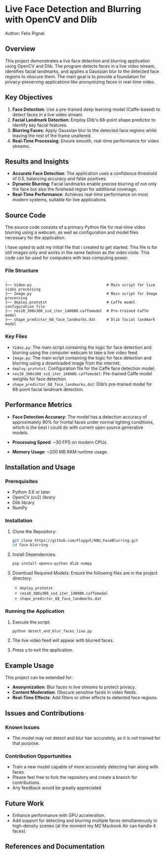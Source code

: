# Live Face Detection and Blurring with OpenCV and Dlib

Author: Felix Pignal

## Overview

This project demonstrates a live face detection and blurring application using OpenCV and Dlib. The program detects faces in a live video stream, identifies facial landmarks, and applies a Gaussian blur to the detected face regions to obscure them. The main goal is to provide a foundation for privacy-preserving applications like anonymizing faces in real-time video.

## Key Objectives

1. **Face Detection**: Use a pre-trained deep learning model (Caffe-based) to detect faces in a live video stream.
2. **Facial Landmark Detection**: Employ Dlib's 68-point shape predictor to identify key facial features.
3. **Blurring Faces**: Apply Gaussian blur to the detected face regions while leaving the rest of the frame unaltered.
4. **Real-Time Processing**: Ensure smooth, real-time performance for video streams.

## Results and Insights

- **Accurate Face Detection**: The application uses a confidence threshold of 0.5, balancing accuracy and false positives.
- **Dynamic Blurring**: Facial landmarks enable precise blurring of not only the face but also the forehead region for additional coverage.
- **Real-Time Performance**: Achieves real-time performance on most modern systems, suitable for live applications.

## Source Code

The source code consists of a primary Python file for real-time video blurring using a webcam, as well as configuration and model files necessary for the application.

I have opted to add my initial file that i created to get started. This file is for still images only and works in the same fashion as the video code. This code can be used for computers with less computing power.

### File Structure

```
.
├── Video.py                                  # Main script for live video processing
├── Image.py                                  # Main script for Image processing
├── deploy.prototxt                           # Caffe model configuration file
├── res10_300x300_ssd_iter_140000.caffemodel  # Pre-trained Caffe model
├── shape_predictor_68_face_landmarks.dat     # Dlib facial landmark model
```

### Key Files

- `Video.py`: The main script containing the logic for face detection and blurring using the computer webcam to take a live video feed.
- `Image.py`: The main script containing the logic for face detection and blurring using a downloaded image from the internet.
- `deploy.prototxt`: Configuration file for the Caffe face detection model.
- `res10_300x300_ssd_iter_140000.caffemodel`: Pre-trained Caffe model weights for face detection.
- `shape_predictor_68_face_landmarks.dat`: Dlib’s pre-trained model for 68-point facial landmark detection.

## Performance Metrics

- **Face Detection Accuracy**: The model has a detection accuracy of approximately 90% for 	frontal faces under normal lighting conditions, which is the best i could do with current open source generative models. 

- **Processing Speed**: ~30 FPS on modern CPUs.
- **Memory Usage**: ~200 MB RAM runtime usage.

## Installation and Usage

### Prerequisites

- Python 3.6 or later
- OpenCV (cv2) library
- Dlib library
- NumPy

### Installation

1. Clone the Repository:
    ```bash
    git clone https://github.com/Flxpgnl/KNU_FaceBlurring.git
    cd face-blurring
    ```

2. Install Dependencies:
    ```bash
    pip install opencv-python dlib numpy
    ```

3. Download Required Models:
   Ensure the following files are in the project directory:
   - `deploy.prototxt`
   - `res10_300x300_ssd_iter_140000.caffemodel`
   - `shape_predictor_68_face_landmarks.dat`

### Running the Application

1. Execute the script:
    ```bash
    python detect_and_blur_faces_live.py
    ```

2. The live video feed will appear with blurred faces.
3. Press `q` to exit the application.

## Example Usage

This project can be extended for:
- **Anonymization**: Blur faces in live streams to protect privacy.
- **Content Moderation**: Obscure sensitive faces in video feeds.
- **Real-Time Effects**: Add filters or other effects to detected face regions.

## Issues and Contributions

### Known Issues

- The model may not detect and blur hair accurately, as it is not trained for that purpose.

### Contribution Opportunities

- Train a new model capable of more accurately detecting hair along with faces.
- Please feel free to fork the repository and create a branch for contributions.
- Any feedback would be greatly appreciated

## Future Work

- Enhance performance with GPU acceleration.
- Add support for detecting and blurring multiple faces simultaneously in high-density scenes (at the moment my M2 Macbook Air can handle 4 faces).

## References and Documentation

